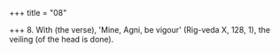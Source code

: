 +++
title = "08"

+++
8. With (the verse), 'Mine, Agni, be vigour' (Rig-veda X, 128, 1), the veiling (of the head is done).
